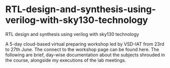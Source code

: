# RTL-design-and-synthesis-using-verilog-with-sky130-technology

RTL design and synthesis using verilog with sky130 technology

A 5-day cloud-based virtual preparing workshop led by VSD-IAT from 23rd to 27th June. The connect to the workshop page can be found here. The following are brief, day-wise documentation about the subjects shrouded in the course, alongside my executions of the lab meetings.

